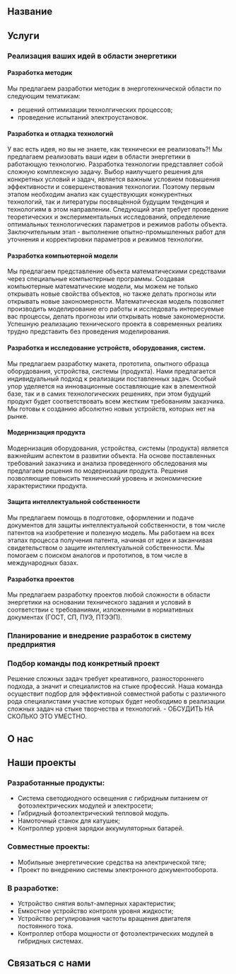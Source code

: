 ## Название

## Услуги

### Реализация ваших идей в области энергетики

#### Разработка методик
Мы предлагаем разработки методик в энерготехнической области по следующим тематикам:
- решений оптимизации технолгических процессов; 
- проведение испытаний электроустановок.

#### Разработка и отладка технологий

У вас есть идея, но вы не знаете, как технически ее реализовать?! Мы предлагаем реализовать ваши идеи в области энергетики в работающую технологию. Разработка технологии представляет собой сложную комплексную задачу. Выбор наилучшего решения для конкретных условий и задач, является важным условием повышения эффективности и совершенствования технологии. Поэтому первым этапом необходим анализ как существующих конкурентных технологий, так и литературы посвящённой будущим тенденция и технологиям в этом направлении. Следующий этап требует проведение теоретических и экспериментальных исследований, определение оптимальных технологических параметров и режимов работы объекта. Заключительным этап - выполнение опытно-промышленных работ для уточнения и корректировки параметров и режимов технологии.

#### Разработка компьютерной модели

Мы предлагаем представление объекта математическими средствами через специальные компьютерные программы. Создавая компьютерные математические модели, мы можем не только открывать новые свойства объектов, но также делать прогнозы или открывать новые закономерности. Математическая модель позволяет производить моделирование его работы и исследовать интересуемые вас процессы, делать прогнозы или открывать новые закономерности. Успешную реализацию технического проекта в современных реалиях трудно представить без проведения моделирования.

#### Разработка и исследование устройств, оборудования, систем. 

Мы предлагаем разработку макета, прототипа, опытного образца оборудования, устройства, системы (продукта). Нами предлагается индивидуальный подход к реализации поставленных задач. Особый упор уделяется на инновационные составляющие как в элементной базе, так и в самих технологических решениях, при этом будущий продукт будет соответствовать всем жестким требованиям заказчика. Мы готовы к созданию абсолютно новых устройств, которых нет на рынке. 

#### Модернизация продукта

Модернизация оборудования, устройства, системы (продукта) является важнейшим аспектом в развитии объекта. На основе поставленных требований заказчика и анализа проведенного обследования мы предлагаем решения по модернизации продукта. Решения позволяющие повысить технический уровень и экономические характеристики продукта.

#### Защита интеллектуальной собственности

Мы предлагаем помощь в подготовке, оформлении и подаче документов для защиты интеллектуальной собственности, в том числе патентов на изобретение и полезную модель.  Мы работаем на всех этапах процесса получения патента, начиная от идеи и заканчивая свидетельством о защите интеллектуальной собственности.  Мы помогаем с поиском аналогов и прототипов, в том числе в международных базах.

#### Разработка проектов

Мы предлагаем разработку проектов любой сложности в области энергетики на основании технического задания и условий в соответствии с требованиями, изложенными в нормативных документах (ГОСТ, СП, ПУЭ, ПТЭЭП).   

### Планирование и внедрение разработок в систему предприятия

### Подбор команды под конкретный проект

Решение сложных задач требует креативного, разностороннего подхода, а значит и специалистов на стыке профессий. Наша команда осуществит подбор для эффективной совместной работы с различного рода специалистами участие которых будет необходимо в реализации сложных задач на стыке творчества и технологий. - ОБСУДИТЬ НА СКОЛЬКО ЭТО УМЕСТНО.

## О нас

## Наши проекты
### Разработанные продукты:
- Система светодиодного освещения с гибридным питанием от фотоэлектрических модулей и электросети;
- Гибридный фотоэлектрический тепловой модуль.
- Намоточный станок для катушек;
- Контроллер уровня зарядки аккумуляторных батарей. 

### Совместные проекты:
- Мобильные энергетические средства на электрической тяге;
- Проект по внедрению системы электронного документооборота.

### В разработке:
- Устройство снятия вольт-амперных характеристик; 
- Емкостное устройство контроля уровня жидкости; 
- Устройство регулирования частоты вращения двигателя постоянного тока.
- Контроллер отбора мощности от фотоэлектрических модулей в гибридных системах.  

## Связаться с нами
